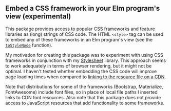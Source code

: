 ## Embed a CSS framework in your Elm program's view (experimental)

This package provides access to popular CSS frameworks and feature libraries as
(long) strings of CSS code. The HTML `<style>` tag can be used to embed any of
these frameworks in an Elm program's view (see the
[`toStyleNode`](http://package.elm-lang.org/packages/danielnarey/elm-css-frameworks/latest/CssFrameworks#toStyleNode) function).

My motivation for creating this package was to experiment with using CSS
frameworks in conjunction with my
[Stylesheet](http://package.elm-lang.org/packages/danielnarey/elm-stylesheet/latest)
library. This approach seems to work adequately in terms of browser rendering,
but it might not be optimal. I haven't tested whether embedding the CSS code
will improve page loading times when compared to
[linking to the resource file on a CDN](http://package.elm-lang.org/packages/krisajenkins/elm-cdn/latest).

Note that distributions for some of the frameworks (Bootstrap, Materialize,
FontAwesome) include font files, so in place of local file paths I inserted
links to CDN font resources. Also note that this package does not provide access
to JavaScript resources that add functionality to some frameworks.
